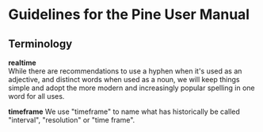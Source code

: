 # Guidelines for the Pine User Manual

## Terminology

**realtime**  
While there are recommendations to use a hyphen when it's used as an adjective, and distinct words when used as a noun, we will keep things simple and adopt the more modern and increasingly popular spelling in one word for all uses.

**timeframe**
We use "timeframe" to name what has historically be called "interval", "resolution" or "time frame".
